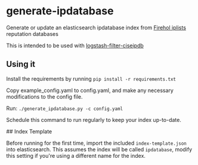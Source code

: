 # generate-ipdatabase

Generate or update an elasticsearch ipdatabase index from [Firehol iplists](http://iplists.firehol.org/) reputation databases

This is intended to be used with [logstash-filter-ciseipdb](https://github.com/sohonetlabs/logstash-filter-ciseipdb)

## Using it

Install the requirements by running ```pip install -r requirements.txt```

Copy example_config.yaml to config.yaml, and make any necessary modifications to the config file.

Run: ```./generate_ipdatabase.py -c config.yaml```

Schedule this command to run regularly to keep your index up-to-date.

## Index Template

Before running for the first time, import the included ```index-template.json``` into elasticsearch. This assumes the index will be called ```ipdatabase```, modify this setting if you're using a different name for the index.
